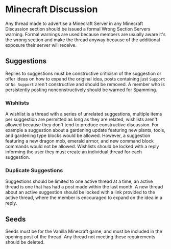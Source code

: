 # Minecraft Discussion

Any thread made to advertise a Minecraft Server in any Minecraft Discussion section should be issued a formal Wrong Section Servers warning. Formal warnings are used because members are usually aware it's the wrong section and make the thread anyway because of the additional exposure their server will receive.

## Suggestions

Replies to suggestions must be constructive criticism of the suggestion or offer ideas on how to expand the original idea, posts containing just `Support` or `No Support` aren't constructive and should be removed. A member who is persistently posting nonconstructively should be warned for Spamming.

### Wishlists

A wishlist is a thread with a series of unrelated suggestions, multiple items per suggestion are permitted as long as they are related, wishlists aren't allowed because they don't tend to produce constructive discussion. For example a suggestion about a gardening update featuring new plants, tools, and gardening type blocks would be allowed. However, a suggestion featuring a new dragon mob, emerald armor, and new command block commands would not be allowed. Wishlists should be locked with a reply informing the user they must create an individual thread for each suggestion.

### Duplicate Suggestions

Suggestions should be limited to one active thread at a time, an active thread is one that has had a post made within the last month. A new thread about an active suggestion should be locked with a link provided to the active thread, where the member is encouraged to expand on the idea in a reply.

## Seeds

Seeds must be for the Vanilla Minecraft game, and must be included in the opening post of the thread. Any thread not meeting these requirements should be deleted.
